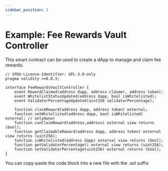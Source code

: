 ```yaml
---
sidebar_position: 3
---
```


# Example: Fee Rewards Vault Controller
This smart contract can be used to create a dApp to manage and claim fee rewards.
~~~
// SPDX-License-Identifier: GPL-3.0-only
pragma solidity >=0.8.3;

interface FeeRewardsVaultController {
    event RewardClaimed(address dapp, address claimer, address token);
    event WhitelistStatusUpdated(address dapp, bool isWhitelisted);
    event ValidatorPercentageUpdated(uint256 validatorPercentage);

    function claimReward(address dapp, address token) external;
    function setWhitelisted(address dapp, bool isWhitelisted) external; // onlyOwner
    function canClaimReward(address,address) external view returns (bool);
    function getClaimableReward(address dapp, address token) external view returns (uint256);
    function isWhitelisted(address dapp) external view returns (bool);
    function getValidatorPercentage() external view returns (uint256);
    function setValidatorPercentage(uint256) external returns (bool);
}
~~~
You can copy-paste the code block into a new file with the .sol suffix

